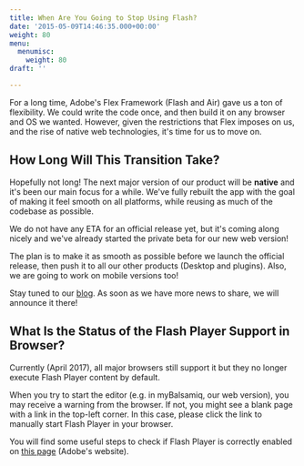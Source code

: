 ```yaml
---
title: When Are You Going to Stop Using Flash?
date: '2015-05-09T14:46:35.000+00:00'
weight: 80
menu:
  menumisc:
    weight: 80
draft: ''

---
```

For a long time, Adobe's Flex Framework (Flash and Air) gave us a ton of flexibility. We could write the code once, and then build it on any browser and OS we wanted. However, given the restrictions that Flex imposes on us, and the rise of native web technologies, it's time for us to move on.

## How Long Will This Transition Take?

Hopefully not long! The next major version of our product will be **native** and it's been our main focus for a while. We've fully rebuilt the app with the goal of making it feel smooth on all platforms, while reusing as much of the codebase as possible.

We do not have any ETA for an official release yet, but it's coming along nicely and we've already started the private beta for our new web version!

The plan is to make it as smooth as possible before we launch the official release, then push it to all our other products (Desktop and plugins). Also, we are going to work on mobile versions too!

Stay tuned to our [blog](http://blogs.balsamiq.com/product/). As soon as we have more news to share, we will announce it there!

## What Is the Status of the Flash Player Support in Browser?

Currently (April 2017), all major browsers still support it but they no longer execute Flash Player content by default.

When you try to start the editor (e.g. in myBalsamiq, our web version), you may receive a warning from the browser. If not, you might see a blank page with a link in the top-left corner. In this case, please click the link to manually start Flash Player in your browser.

You will find some useful steps to check if Flash Player is correctly enabled on [this page](https://helpx.adobe.com/flash-player.html) (Adobe's website).
